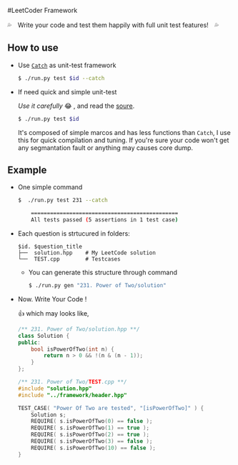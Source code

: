 #LeetCoder Framework

:sweat_drops:　Write your code and test them happily with full unit test features!　:sweat_drops:

## How to use

- Use [`Catch`](https://github.com/philsquared/Catch) as unit-test framework

    ```bash
    $ ./run.py test $id --catch
    ```

- If need quick and simple unit-test

    *Use it carefully* :joy: , and read the [soure](/framework/header.hpp#L10).

    ```bash
    $ ./run.py test $id
    ```

    It's composed of simple marcos and has less functions than `Catch`, I use this for quick compilation and tuning.
    If you're sure your code won't get any segmantation fault or anything may causes core dump.


## Example

- One simple command

    ```bash
    $  ./run.py test 231 --catch     

        ==============================================      
        All tests passed (5 assertions in 1 test case)  
    ```

- Each question is strtucured in folders:

    ```
    $id. $question_title
    ├──  solution.hpp    # My LeetCode solution
    └──  TEST.cpp        # Testcases
    ```

    - You can generate this structure through command

        ```bash
        $ ./run.py gen "231. Power of Two/solution"
        ```

- Now. Write Your Code !

    :thumbsup: which may looks like,
    ```c++
    /** 231. Power of Two/solution.hpp **/
    class Solution {
    public:
        bool isPowerOfTwo(int n) {
            return n > 0 && !(n & (n - 1));
        }
    };
    ```
    ```c++
    /** 231. Power of Two/TEST.cpp **/
    #include "solution.hpp"
    #include "../framework/header.hpp"

    TEST_CASE( "Power Of Two are tested", "[isPowerOfTwo]" ) {
        Solution s;
        REQUIRE( s.isPowerOfTwo(0) == false );
        REQUIRE( s.isPowerOfTwo(1) == true );
        REQUIRE( s.isPowerOfTwo(2) == true );
        REQUIRE( s.isPowerOfTwo(3) == false );
        REQUIRE( s.isPowerOfTwo(10) == false );
    }

    ```
